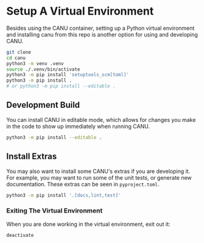# Setup A Virtual Environment

Besides using the CANU container, setting up a Python virtual environment and installing canu from this repo is another option for using and developing CANU.

```bash
git clone
cd canu
python3 -m venv .venv
source ./.venv/bin/activate
python3 -m pip install 'setuptools_scm[toml]'
python3 -m pip install . 
# or python3 -m pip install --editable . 
```

## Development Build

You can install CANU in editable mode, which allows for changes you make in the code to show up immediately when running CANU.

```bash
python3 -m pip install --editable .
```

## Install Extras

You may also want to install some CANU's extras if you are developing it.  For example, you may want to run some of the unit tests, or generate new documentation.  These extras can be seen in `pyproject.toml`.  

```bash
python3 -m pip install '.[docs,lint,test]'
```

### Exiting The Virtual Environment

When you are done working in the virtual environment, exit out it:

```bash
deactivate
```
